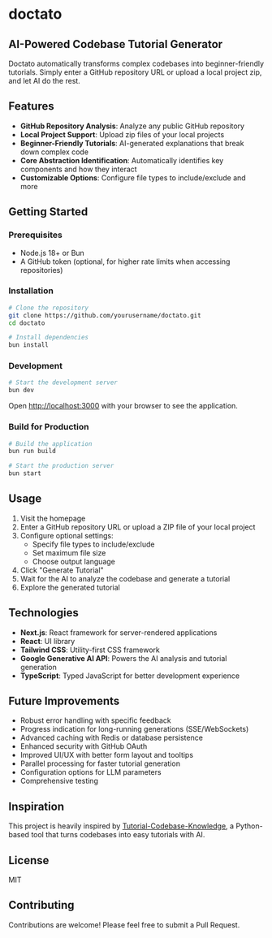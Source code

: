 # doctato

## AI-Powered Codebase Tutorial Generator

Doctato automatically transforms complex codebases into beginner-friendly tutorials. Simply enter a GitHub repository URL or upload a local project zip, and let AI do the rest.

## Features

- **GitHub Repository Analysis**: Analyze any public GitHub repository
- **Local Project Support**: Upload zip files of your local projects
- **Beginner-Friendly Tutorials**: AI-generated explanations that break down complex code
- **Core Abstraction Identification**: Automatically identifies key components and how they interact
- **Customizable Options**: Configure file types to include/exclude and more

## Getting Started

### Prerequisites

- Node.js 18+ or Bun
- A GitHub token (optional, for higher rate limits when accessing repositories)

### Installation

```bash
# Clone the repository
git clone https://github.com/yourusername/doctato.git
cd doctato

# Install dependencies
bun install
```

### Development

```bash
# Start the development server
bun dev
```

Open [http://localhost:3000](http://localhost:3000) with your browser to see the application.

### Build for Production

```bash
# Build the application
bun run build

# Start the production server
bun start
```

## Usage

1. Visit the homepage
2. Enter a GitHub repository URL or upload a ZIP file of your local project
3. Configure optional settings:
   - Specify file types to include/exclude
   - Set maximum file size
   - Choose output language
4. Click "Generate Tutorial"
5. Wait for the AI to analyze the codebase and generate a tutorial
6. Explore the generated tutorial

## Technologies

- **Next.js**: React framework for server-rendered applications
- **React**: UI library
- **Tailwind CSS**: Utility-first CSS framework
- **Google Generative AI API**: Powers the AI analysis and tutorial generation
- **TypeScript**: Typed JavaScript for better development experience

## Future Improvements

- Robust error handling with specific feedback
- Progress indication for long-running generations (SSE/WebSockets)
- Advanced caching with Redis or database persistence
- Enhanced security with GitHub OAuth
- Improved UI/UX with better form layout and tooltips
- Parallel processing for faster tutorial generation
- Configuration options for LLM parameters
- Comprehensive testing

## Inspiration

This project is heavily inspired by [Tutorial-Codebase-Knowledge](https://github.com/The-Pocket/Tutorial-Codebase-Knowledge), a Python-based tool that turns codebases into easy tutorials with AI.

## License

MIT

## Contributing

Contributions are welcome! Please feel free to submit a Pull Request.
